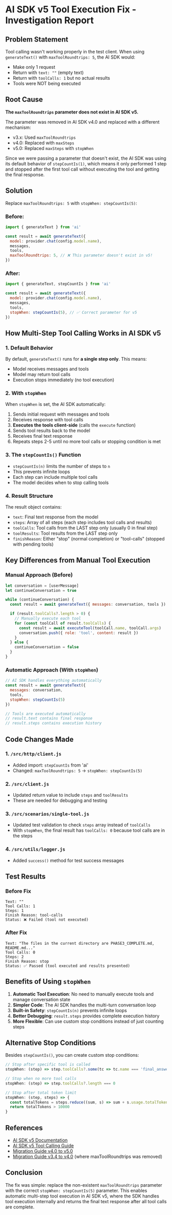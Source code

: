 # AI SDK v5 Tool Execution Fix - Investigation Report

## Problem Statement

Tool calling wasn't working properly in the test client. When using `generateText()` with `maxToolRoundtrips: 5`, the AI SDK would:
- Make only 1 request
- Return with `text: ""` (empty text)
- Return with `toolCalls: 1` but no actual results
- Tools were NOT being executed

## Root Cause

**The `maxToolRoundtrips` parameter does not exist in AI SDK v5.**

The parameter was removed in AI SDK v4.0 and replaced with a different mechanism:
- v3.x: Used `maxToolRoundtrips`
- v4.0: Replaced with `maxSteps`
- v5.0: Replaced `maxSteps` with `stopWhen`

Since we were passing a parameter that doesn't exist, the AI SDK was using its default behavior of `stepCountIs(1)`, which means it only performed 1 step and stopped after the first tool call without executing the tool and getting the final response.

## Solution

Replace `maxToolRoundtrips: 5` with `stopWhen: stepCountIs(5)`:

### Before:
```javascript
import { generateText } from 'ai'

const result = await generateText({
  model: provider.chat(config.model.name),
  messages,
  tools,
  maxToolRoundtrips: 5, // ❌ This parameter doesn't exist in v5!
})
```

### After:
```javascript
import { generateText, stepCountIs } from 'ai'

const result = await generateText({
  model: provider.chat(config.model.name),
  messages,
  tools,
  stopWhen: stepCountIs(5), // ✅ Correct parameter for v5
})
```

## How Multi-Step Tool Calling Works in AI SDK v5

### 1. Default Behavior
By default, `generateText()` runs for **a single step only**. This means:
- Model receives messages and tools
- Model may return tool calls
- Execution stops immediately (no tool execution)

### 2. With `stopWhen`
When `stopWhen` is set, the AI SDK automatically:
1. Sends initial request with messages and tools
2. Receives response with tool calls
3. **Executes the tools client-side** (calls the `execute` function)
4. Sends tool results back to the model
5. Receives final text response
6. Repeats steps 2-5 until no more tool calls or stopping condition is met

### 3. The `stepCountIs()` Function
- `stepCountIs(n)` limits the number of steps to `n`
- This prevents infinite loops
- Each step can include multiple tool calls
- The model decides when to stop calling tools

### 4. Result Structure
The result object contains:
- `text`: Final text response from the model
- `steps`: Array of all steps (each step includes tool calls and results)
- `toolCalls`: Tool calls from the LAST step only (usually 0 in final step)
- `toolResults`: Tool results from the LAST step only
- `finishReason`: Either "stop" (normal completion) or "tool-calls" (stopped with pending tools)

## Key Differences from Manual Tool Execution

### Manual Approach (Before)
```javascript
let conversation = [userMessage]
let continueConversation = true

while (continueConversation) {
  const result = await generateText({ messages: conversation, tools })

  if (result.toolCalls?.length > 0) {
    // Manually execute each tool
    for (const toolCall of result.toolCalls) {
      const result = await executeTool(toolCall.name, toolCall.args)
      conversation.push({ role: 'tool', content: result })
    }
  } else {
    continueConversation = false
  }
}
```

### Automatic Approach (With `stopWhen`)
```javascript
// AI SDK handles everything automatically
const result = await generateText({
  messages: conversation,
  tools,
  stopWhen: stepCountIs(5)
})

// Tools are executed automatically
// result.text contains final response
// result.steps contains execution history
```

## Code Changes Made

### 1. `/src/http/client.js`
- Added import: `stepCountIs` from 'ai'
- Changed: `maxToolRoundtrips: 5` → `stopWhen: stepCountIs(5)`

### 2. `/src/client.js`
- Updated return value to include `steps` and `toolResults`
- These are needed for debugging and testing

### 3. `/src/scenarios/single-tool.js`
- Updated test validation to check `steps` array instead of `toolCalls`
- With `stopWhen`, the final result has `toolCalls: 0` because tool calls are in the steps

### 4. `/src/utils/logger.js`
- Added `success()` method for test success messages

## Test Results

### Before Fix
```
Text: ""
Tool Calls: 1
Steps: 1
Finish Reason: tool-calls
Status: ❌ Failed (tool not executed)
```

### After Fix
```
Text: "The files in the current directory are PHASE3_COMPLETE.md, README.md..."
Tool Calls: 0
Steps: 2
Finish Reason: stop
Status: ✅ Passed (tool executed and results presented)
```

## Benefits of Using `stopWhen`

1. **Automatic Tool Execution**: No need to manually execute tools and manage conversation state
2. **Simpler Code**: The AI SDK handles the multi-turn conversation loop
3. **Built-in Safety**: `stepCountIs(n)` prevents infinite loops
4. **Better Debugging**: `result.steps` provides complete execution history
5. **More Flexible**: Can use custom stop conditions instead of just counting steps

## Alternative Stop Conditions

Besides `stepCountIs()`, you can create custom stop conditions:

```javascript
// Stop after specific tool is called
stopWhen: (step) => step.toolCalls?.some(tc => tc.name === 'final_answer')

// Stop when no more tool calls
stopWhen: (step) => step.toolCalls?.length === 0

// Stop after total token limit
stopWhen: (step, steps) => {
  const totalTokens = steps.reduce((sum, s) => sum + s.usage.totalTokens, 0)
  return totalTokens > 10000
}
```

## References

- [AI SDK v5 Documentation](https://ai-sdk.dev/docs/reference/ai-sdk-core/generate-text)
- [AI SDK v5 Tool Calling Guide](https://ai-sdk.dev/docs/ai-sdk-core/tools-and-tool-calling)
- [Migration Guide v4.0 to v5.0](https://ai-sdk.dev/docs/migration-guides/migration-guide-5-0)
- [Migration Guide v3.4 to v4.0](https://ai-sdk.dev/docs/migration-guides/migration-guide-4-0) (where maxToolRoundtrips was removed)

## Conclusion

The fix was simple: replace the non-existent `maxToolRoundtrips` parameter with the correct `stopWhen: stepCountIs(5)` parameter. This enables automatic multi-step tool execution in AI SDK v5, where the SDK handles tool execution internally and returns the final text response after all tool calls are complete.
